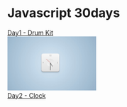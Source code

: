 # Javascript 30days

[Day1 - Drum Kit](https://chenej9797.github.io/javascript_30days/drum_kit/)<br>
<img src="https://github.com/chenej9797/javascript_30days/blob/master/clock/image.jpg?raw=true" width="200"><br>
[Day2 - Clock](https://chenej9797.github.io/javascript_30days/clock/)

